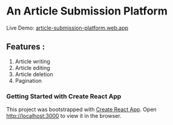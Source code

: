 # An Article Submission Platform

Live Demo: [article-submission-platform.web.app](https://github.com/facebook/create-react-app)



## Features :

1. Article writing 
2. Article editing
3. Article deletion
4. Pagination
 














### Getting Started with Create React App

This project was bootstrapped with [Create React App](https://github.com/facebook/create-react-app).
Open [http://localhost:3000](http://localhost:3000) to view it in the browser.
